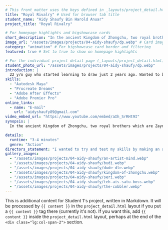 ```yaml
---
# This front matter uses the keys defined in _layouts/project_detail.html
title: "Royal Rivalry" # Used for browser tab title
student_name: "Aidy Shaufy Bin Harold Anuar"
project_title: "Royal Rivalry"

# For homepage highlights and bigshowcase cards
short_description: "In the ancient Kingdom of Zhongchu, two royal brothers which are Zayn and Shein, are forced to battle for the throne after the death of their father."
image_url: "/assets/images/projects/04-aidy-shaufy/dp.webp" # Card image
category: "animation" # For bigshowcase card border and filtering
featured: true # Set to true to show on homepage highlights

# For the individual project detail page (_layouts/project_detail.html)
student_photo_url: "/assets/images/projects/04-aidy-shaufy/dp.webp"
introduction: |
  22 y/o guy who started learning to draw just 2 years ago. Wanted to be an accountant but eventually got bored of dealing with numbers everyday. Likes to play sports and ragebait his toxic teammates on Marvel Rivals. Also agrees that Ronaldo is better than Messi.
skills:
  - "Autodesk Maya"
  - "Procreate Dreams"
  - "Adobe After Effects"
  - "Adobe Premier Pro"
online_links:
  - name: "E-mail"
    url: "aidyshaufy89@gmail.com"
video_embed_url: "https://www.youtube.com/embed/aIh_SrRHt9I"
synopsis: |
  In the ancient Kingdom of Zhongchu, two royal brothers which are Zayn and Shein, are forced to battle for the throne after the death of their father. Bound by tradition and driven by opposing ideals, their bond is tested as rivalry turns into a dramatic struggle. With the fate of the kingdom at stake, their final battle will decide not only the next ruler but the legacy they leave behind.

details:
  runtime: "3-4 minutes"
  genre: "Action"
directors_statement: "I wanted to try and test my skills by making an action genre animation. I want my audience to experience a fast paced animation so they wouldn’t get bored."
gallery_images:
  - "/assets/images/projects/04-aidy-shaufy/an-artist-mind.webp"
  - "/assets/images/projects/04-aidy-shaufy/budi.webp"
  - "/assets/images/projects/04-aidy-shaufy/dude-dle.webp"
  - "/assets/images/projects/04-aidy-shaufy/kingdom-of-zhongchu.webp"
  - "/assets/images/projects/04-aidy-shaufy/seri.webp"
  - "/assets/images/projects/04-aidy-shaufy/teh-ais-satu-boss.webp"
  - "/assets/images/projects/04-aidy-shaufy/the-cobbler.webp"
---
```

<!-- You can add more content here in Markdown if needed, it will appear after the gallery -->
This is additional content for Student 1's project, written in Markdown.
It will be processed by `{{ content }}` in the `project_detail.html` layout if you put a `{{ content }}` tag there (currently it's not).
If you want this, add `{{ content }}` inside the `project_detail.html` layout, perhaps at the end of the `<div class="lg:col-span-2">` section.